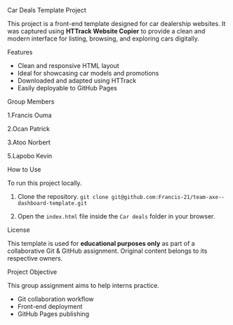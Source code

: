 Car Deals Template Project

This project is a front-end template designed for car dealership websites. It was captured using **HTTrack Website Copier** to provide a clean and modern interface for listing, browsing, and exploring cars digitally.

Features
* Clean and responsive HTML layout
* Ideal for showcasing car models and promotions
* Downloaded and adapted using HTTrack
* Easily deployable to GitHub Pages

Group Members

1.Francis Ouma

2.Ocan Patrick

3.Atoo Norbert

5.Lapobo Kevin

How to Use

To run this project locally.

1. Clone the repository.
   `git clone git@github.com:Francis-21/team-axe--dashboard-template.git`

2. Open the `index.html` file inside the `Car deals` folder in your browser.

License

This template is used for **educational purposes only** as part of a collaborative Git & GitHub assignment. Original content belongs to its respective owners.

Project Objective

This group assignment aims to help interns practice.

* Git collaboration workflow
* Front-end deployment
* GitHub Pages publishing


